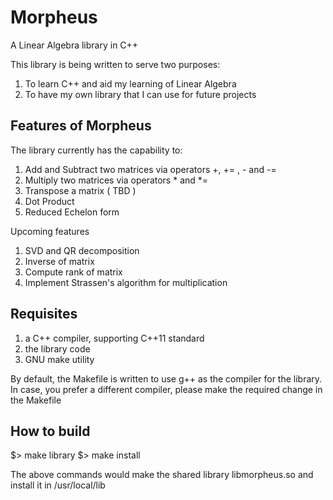 # Morpheus
A Linear Algebra library in C++

                                                                                
This library is being written to serve two purposes:                            
1. To learn C++ and aid my learning of Linear Algebra                           
3. To have my own library that I can use for future projects                    
                                                                                
Features of Morpheus
--------------------

The library currently has the capability to:

1. Add and Subtract two matrices via operators +, += , - and -=
2. Multiply two matrices via operators * and *=
3. Transpose a matrix ( TBD )
4. Dot Product                 
5. Reduced Echelon form

Upcoming features
                                                                                
1. SVD and QR decomposition
3. Inverse of matrix
4. Compute rank of matrix
5. Implement Strassen's algorithm for multiplication

Requisites
-----------

1. a C++ compiler, supporting C++11 standard
2. the library code
3. GNU make utility

By default, the Makefile is written to use g++ as the compiler for the library.
In case, you prefer a different compiler, please make the required change in 
the Makefile
 
How to build
-------------

$> make library
$> make install

The above commands would make the shared library libmorpheus.so and 
install it in /usr/local/lib                                                    
